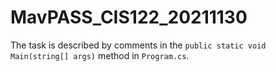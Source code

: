 # MavPASS_CIS122_20211130

The task is described by comments in the `public static void Main(string[] args)` method in `Program.cs`.
